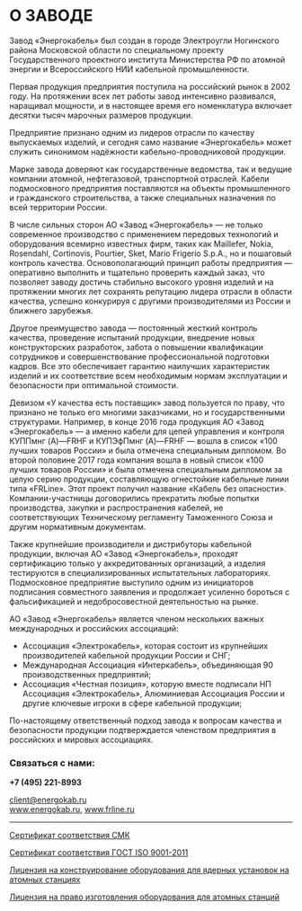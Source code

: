 # О ЗАВОДЕ

Завод «Энергокабель» был создан в городе Электроугли Ногинского района Московской области по специальному проекту  
Государственного проектного института Министерства РФ по атомной энергии и Всероссийского НИИ кабельной промышленности.

Первая продукция предприятия поступила на российский рынок в 2002 году. На протяжении всех лет работы завод интенсивно развивался, наращивал мощности, и в настоящее время его номенклатура включает десятки тысяч марочных размеров продукции.

Предприятие признано одним из лидеров отрасли по качеству выпускаемых изделий, и сегодня само название «Энергокабель» может служить синонимом надёжности кабельно-проводниковой продукции.

Марке завода доверяют как государственные ведомства, так и ведущие компании атомной, нефтегазовой, транспортной отраслей. Кабели подмосковного предприятия поставляются на объекты промышленного и гражданского строительства, а также специальных назначения по всей территории России.

В числе сильных сторон АО «Завод «Энергокабель» — не только современное производство с применением передовых технологий и оборудования всемирно известных фирм, таких как Maillefer, Nokia, Rosendahl, Cortinovis, Pourtier, Sket, Mario Frigerio S.p.A., но и пошаговый контроль качества. Основополагающий принцип работы предприятия — оперативно выполнить и тщательно проверить каждый заказ, что позволяет заводу достичь стабильно высокого уровня изделий и на протяжении многих лет сохранять репутацию лидера отрасли в области качества, успешно конкурируя с другими производителями из России и ближнего зарубежья.

Другое преимущество завода — постоянный жесткий контроль качества, проведение испытаний продукции, внедрение новых конструкторских разработок, забота о повышении квалификации сотрудников и совершенствование профессиональной подготовки кадров. Все это обеспечивает гарантию наилучших характеристик изделий и их соответствие всем необходимым нормам эксплуатации и безопасности при оптимальной стоимости.

Девизом «У качества есть поставщик» завод пользуется по праву, что признано не только его многими заказчиками, но и государственными структурами. Например, в конце 2016 года продукция АО «Завод «Энергокабель» — а именно кабели для цепей управления и контроля КУППмнг (A)—FRHF и КУПЭфПмнг (A)—FRHF — вошла в список «100 лучших товаров России» и была отмечена специальным дипломом. Во второй половине 2017 года компания вошла в новый список «100 лучших товаров России» и была отмечена специальным дипломом за целую серию продукции, составляющую огнестойкие кабельные линии типа «FRLine». Этот проект получил название «Кабель без опасности». Компании-участницы договорились прекратить любые попытки производства, закупки и распространения кабелей, не соответствующих Техническому регламенту Таможенного Союза и другим нормативным документам.

Также крупнейшие производители и дистрибуторы кабельной продукции, включая АО «Завод «Энергокабель», проходят сертификацию только у аккредитованных организаций, а изделия тестируются в специализированных испытательных лабораториях. Подмосковное предприятие выступило одним из инициаторов подписания совместного заявления и продолжает усиленно бороться с фальсификацией и недобросовестной деятельностью на рынке.

АО «Завод «Энергокабель» является членом нескольких важных международных и российских ассоциаций: 

* Ассоциация «Электрокабель», которая состоит из крупнейших производителей кабельной продукции России и СНГ;
* Международная Ассоциация «Интеркабель», объединяющая 90 производственных предприятий;
* Ассоциация «Честная позиция», которую вместе подписали НП Ассоциация «Электрокабель», Алюминиевая Ассоциация России и другие ключевые игроки в сфере кабельной продукции;

По-настоящему ответственный подход завода к вопросам качества и безопасности продукции подтверждается членством предприятия в российских и мировых ассоциациях.

### Связаться с нами:

**+7 (495) 221-8993**

client@energokab.ru  
www.energokab.ru, www.frline.ru  

---

[Сертификат соответствия СМК](https://.../)

[Сертификат соответствия ГОСТ ISO 9001-2011](https://...)

[Лицензия на конструирование оборудования для ядерных установок на атомных станциях](https://...)

[Лицензия на право изготовления оборудования для атомных станций](https://...)

